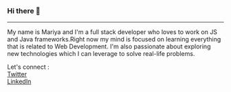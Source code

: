 ### Hi there 👋
---
My name is Mariya and I'm a full stack developer who loves to work on JS and Java frameworks.Right now my mind is focused on learning everything that is related to Web Development. I'm also passionate about exploring new technologies which I can leverage to solve real-life problems.

Let's connect : <br>
<a href='https://twitter.com/mariyacodes'>Twitter</a><br>
<a href='https://in.linkedin.com/in/mariya-zaveri-477671191'>LinkedIn</a>
<!--
**mariyazaveri13/mariyazaveri13** is a ✨ _special_ ✨ repository because its `README.md` (this file) appears on your GitHub profile.

Here are some ideas to get you started:

- 🔭 I’m currently working on ...
- 🌱 I’m currently learning ...
- 👯 I’m looking to collaborate on ...
- 🤔 I’m looking for help with ...
- 💬 Ask me about ...
- 📫 How to reach me: ...
- 😄 Pronouns: ...
- ⚡ Fun fact: ...
-->
